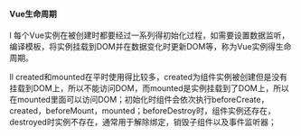 #### Vue生命周期

l  每个Vue实例在被创建时都要经过一系列得初始化过程，如需要设置数据监听，编译模板，将实例挂载到DOM并在数据变化时更新DOM等，称为Vue实例得生命周期。

ll created和mounted在平时使用得比较多，created为组件实例被创建但是没有挂载到DOM上，所以不能访问DOM，而mounted是实例挂载到了DOM上，所以在mounted里面可以访问DOM；初始化时组件会依次执行beforeCreate，created，beforeMount，mounted；beforeDestroy时，组件实例还存在，destroyed时实例不存在，通常用于解除绑定，销毁子组件以及事件监听器；